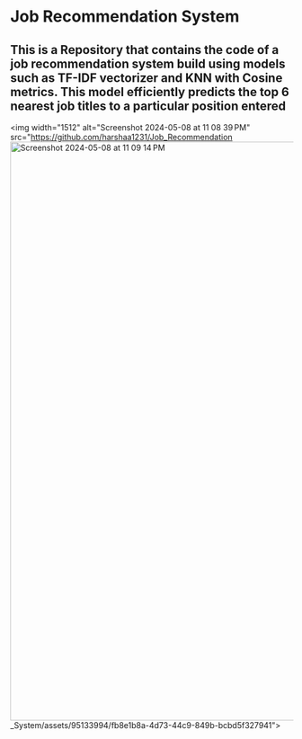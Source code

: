 # Job Recommendation System
## This is a Repository that contains the code of a job recommendation system build using models such as TF-IDF vectorizer and KNN with Cosine metrics. This model efficiently predicts the top 6 nearest job titles to a particular position entered
<img width="1512" alt="Screenshot 2024-05-08 at 11 08 39 PM" src="https://github.com/harshaa1231/Job_Recommendation<img width="1030" alt="Screenshot 2024-05-08 at 11 09 14 PM" src="https://github.com/harshaa1231/Job_Recommendation_System/assets/95133994/66f8bfd2-ec23-45ef-84ac-6e1dd67fbad8">
_System/assets/95133994/fb8e1b8a-4d73-44c9-849b-bcbd5f327941">
